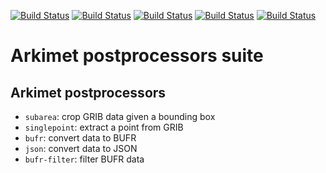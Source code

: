 [![Build Status](https://simc.arpae.it/moncic-ci/arkimet-postprocessor-suite/centos7.png)](https://simc.arpae.it/moncic-ci/arkimet-postprocessor-suite/)
[![Build Status](https://simc.arpae.it/moncic-ci/arkimet-postprocessor-suite/centos8.png)](https://simc.arpae.it/moncic-ci/arkimet-postprocessor-suite/)
[![Build Status](https://simc.arpae.it/moncic-ci/arkimet-postprocessor-suite/fedora32.png)](https://simc.arpae.it/moncic-ci/arkimet-postprocessor-suite/)
[![Build Status](https://simc.arpae.it/moncic-ci/arkimet-postprocessor-suite/fedora34.png)](https://simc.arpae.it/moncic-ci/arkimet-postprocessor-suite/)
[![Build Status](https://copr.fedorainfracloud.org/coprs/simc/stable/package/arkimet-postprocessor-suite/status_image/last_build.png)](https://copr.fedorainfracloud.org/coprs/simc/stable/package/arkimet-postprocessor-suite/)

# Arkimet postprocessors suite

## Arkimet postprocessors

- `subarea`: crop GRIB data given a bounding box
- `singlepoint`: extract a point from GRIB
- `bufr`: convert data to BUFR
- `json`: convert data to JSON
- `bufr-filter`: filter BUFR data
